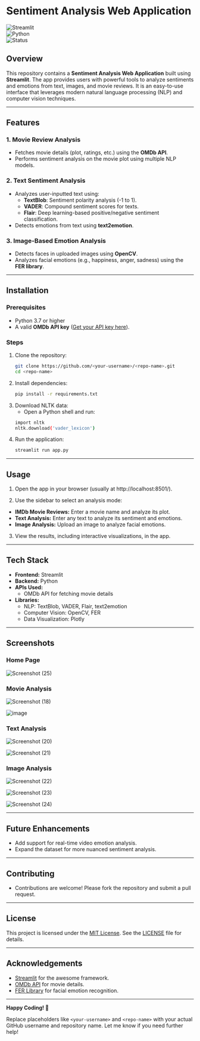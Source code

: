# Sentiment Analysis Web Application  

![Streamlit](https://img.shields.io/badge/Streamlit-WebApp-orange)  
![Python](https://img.shields.io/badge/Python-3.7%2B-blue)  
![Status](https://img.shields.io/badge/Status-Completed-brightgreen)  

## Overview  
This repository contains a **Sentiment Analysis Web Application** built using **Streamlit**. The app provides users with powerful tools to analyze sentiments and emotions from text, images, and movie reviews. It is an easy-to-use interface that leverages modern natural language processing (NLP) and computer vision techniques.  

---

## Features  
### 1. **Movie Review Analysis**  
- Fetches movie details (plot, ratings, etc.) using the **OMDb API**.  
- Performs sentiment analysis on the movie plot using multiple NLP models.  

### 2. **Text Sentiment Analysis**  
- Analyzes user-inputted text using:  
  - **TextBlob**: Sentiment polarity analysis (-1 to 1).  
  - **VADER**: Compound sentiment scores for texts.  
  - **Flair**: Deep learning-based positive/negative sentiment classification.  
- Detects emotions from text using **text2emotion**.  

### 3. **Image-Based Emotion Analysis**  
- Detects faces in uploaded images using **OpenCV**.  
- Analyzes facial emotions (e.g., happiness, anger, sadness) using the **FER library**.  

---

## Installation  

### Prerequisites  
- Python 3.7 or higher  
- A valid **OMDb API key** ([Get your API key here](http://www.omdbapi.com/apikey.aspx)).  

### Steps  
1. Clone the repository:  
   ```bash
   git clone https://github.com/<your-username>/<repo-name>.git
   cd <repo-name>

2. Install dependencies:
   ```bash
   pip install -r requirements.txt

3. Download NLTK data:
   - Open a Python shell and run:
   ```bash
   import nltk
   nltk.download('vader_lexicon')

4. Run the application:
   ```bash
   streamlit run app.py

---

## Usage
1. Open the app in your browser (usually at http://localhost:8501/).

2. Use the sidebar to select an analysis mode:
  - **IMDb Movie Reviews:** Enter a movie name and analyze its plot.
  - **Text Analysis:** Enter any text to analyze its sentiment and emotions.
  - **Image Analysis:** Upload an image to analyze facial emotions.

3. View the results, including interactive visualizations, in the app.

---

## Tech Stack
- **Frontend:** Streamlit
- **Backend:** Python
- **APIs Used:**
    - OMDb API for fetching movie details
- **Libraries:**
    - NLP: TextBlob, VADER, Flair, text2emotion
    - Computer Vision: OpenCV, FER
    - Data Visualization: Plotly

---

## Screenshots

### Home Page

![Screenshot (25)](https://github.com/user-attachments/assets/d8323a54-9bf4-494e-9082-bae484f961b0)


### Movie Analysis

![Screenshot (18)](https://github.com/user-attachments/assets/9032e17c-81a6-4660-8fc0-cb861a29a42e)

![image](https://github.com/user-attachments/assets/4476151e-17b2-4206-8a71-5f97f27e7d32)


### Text Analysis

![Screenshot (20)](https://github.com/user-attachments/assets/6b0145dd-8cea-48d7-8bad-ea222eda3a70)

![Screenshot (21)](https://github.com/user-attachments/assets/ee0d84aa-fd4c-43e5-a608-d5aef24ea1be)

### Image Analysis

![Screenshot (22)](https://github.com/user-attachments/assets/f482a457-da84-41df-b708-9ed465a8c84e)

![Screenshot (23)](https://github.com/user-attachments/assets/8a906efd-081f-41d4-8b29-4d35e9199ffe)

![Screenshot (24)](https://github.com/user-attachments/assets/c24fb581-c99b-44e5-a336-310b234ac7a0)


---

## Future Enhancements
  - Add support for real-time video emotion analysis.
  - Expand the dataset for more nuanced sentiment analysis.

---

## Contributing
  - Contributions are welcome! Please fork the repository and submit a pull request.

---

## License  
This project is licensed under the [MIT License](https://opensource.org/licenses/MIT). See the [LICENSE](LICENSE) file for details.

---

## Acknowledgements  
- [Streamlit](https://streamlit.io) for the awesome framework.  
- [OMDb API](http://www.omdbapi.com/) for movie details.  
- [FER Library](https://github.com/justinshenk/fer) for facial emotion recognition.  

---

**Happy Coding! 🎉**

Replace placeholders like `<your-username>` and `<repo-name>` with your actual GitHub username and repository name. Let me know if you need further help!
